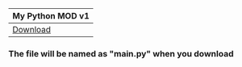|My Python MOD v1|
|----|
|[Download](https://dtr1567.github.io/TCOPY/main.py)|

### The file will be named as "main.py" when you download 
